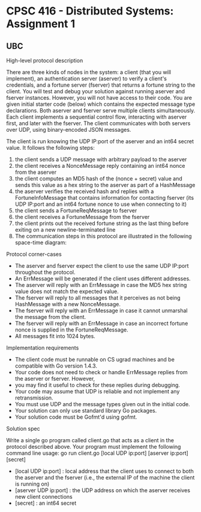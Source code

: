 # CPSC 416 - Distributed Systems: Assignment 1
## UBC

High-level protocol description

There are three kinds of nodes in the system: a client (that you will implement), an authentication server (aserver) 
to verify a client's credentials, and a fortune server (fserver) that returns a fortune string to the client. 
You will test and debug your solution against running aserver and fserver instances. However, you will not have access 
to their code. You are given initial starter code (below) which contains the expected message type declarations. Both 
aserver and fserver serve multiple clients simultaneously. Each client implements a sequential control flow, interacting 
with aserver first, and later with the fserver. The client communicates with both servers over UDP, using 
binary-encoded JSON messages.

The client is run knowing the UDP IP:port of the aserver and an int64 secret value. It follows the following steps:

1. the client sends a UDP message with arbitrary payload to the aserver
2. the client receives a NonceMessage reply containing an int64 nonce from the aserver
3. the client computes an MD5 hash of the (nonce + secret) value and sends this value as a hex 
	string to the aserver as part of a HashMessage
4. the aserver verifies the received hash and replies with a FortuneInfoMessage that contains information 
	for contacting fserver (its UDP IP:port and an int64 fortune nonce to use when connecting to it)
5. the client sends a FortuneReqMessage to fserver
6. the client receives a FortuneMessage from the fserver
7. the client prints out the received fortune string as the last thing before exiting on a new newline-terminated line
8. The communication steps in this protocol are illustrated in the following space-time diagram:

 
Protocol corner-cases

- The aserver and fserver expect the client to use the same UDP IP:port throughout the protocol. 
- An ErrMessage will be generated if the client uses different addresses.
- The aserver will reply with an ErrMessage in case the MD5 hex string value does not match the expected value.
- The fserver will reply to all messages that it perceives as not being HashMessage with a new NonceMessage.
- The fserver will reply with an ErrMessage in case it cannot unmarshal the message from the client.
- The fserver will reply with an ErrMessage in case an incorrect fortune nonce is supplied in the FortuneReqMessage.
- All messages fit into 1024 bytes.


Implementation requirements

- The client code must be runnable on CS ugrad machines and be compatible with Go version 1.4.3.
- Your code does not need to check or handle ErrMessage replies from the aserver or fserver. However, 
- you may find it useful to check for these replies during debugging.
- Your code may assume that UDP is reliable and not implement any retransmission.
- You must use UDP and the message types given out in the initial code.
- Your solution can only use standard library Go packages.
- Your solution code must be Gofmt'd using gofmt.


Solution spec

Write a single go program called client.go that acts as a client in the protocol described above. 
Your program must implement the following command line usage:
go run client.go [local UDP ip:port] [aserver ip:port] [secret]

- [local UDP ip:port] : local address that the client uses to connect to both the aserver and the fserver 
	(i.e., the external IP of the machine the client is running on)
- [aserver UDP ip:port] : the UDP address on which the aserver receives new client connections
- [secret] : an int64 secret

